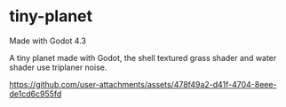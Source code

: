 # tiny-planet

Made with Godot 4.3

A tiny planet made with Godot, the shell textured grass shader and water shader use triplaner noise.



https://github.com/user-attachments/assets/478f49a2-d41f-4704-8eee-de1cd6c955fd

